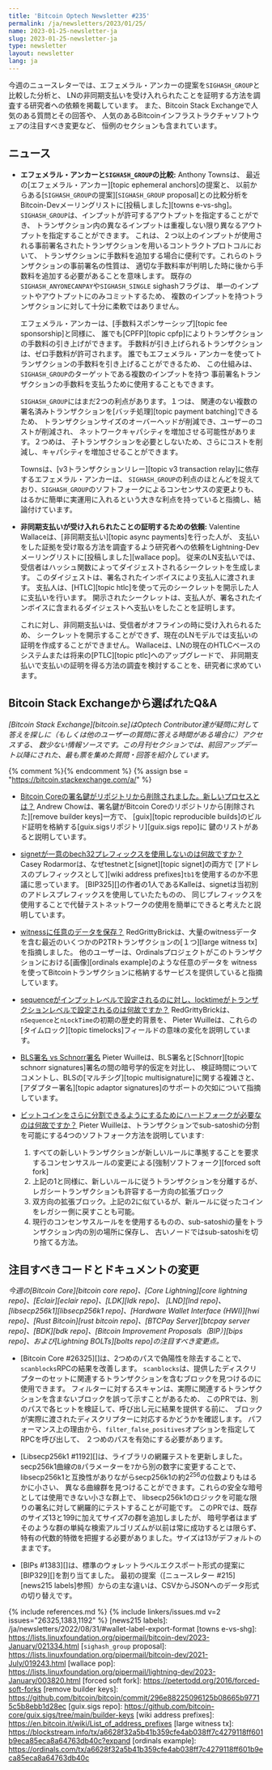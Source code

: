 ```yaml
---
title: 'Bitcoin Optech Newsletter #235'
permalink: /ja/newsletters/2023/01/25/
name: 2023-01-25-newsletter-ja
slug: 2023-01-25-newsletter-ja
type: newsletter
layout: newsletter
lang: ja
---
```

今週のニュースレターでは、エフェメラル・アンカーの提案を`SIGHASH_GROUP`と比較した分析と、
LNの非同期支払いを受け入れられたことを証明する方法を調査する研究者への依頼を掲載しています。
また、Bitcoin Stack Exchangeで人気のある質問とその回答や、
人気のあるBitcoinインフラストラクチャソフトウェアの注目すべき変更など、
恒例のセクションも含まれています。

## ニュース

- **エフェメラル・アンカーと`SIGHASH_GROUP`の比較:** Anthony Townsは、
  最近の[エフェメラル・アンカー][topic ephemeral anchors]の提案と、
  以前からある[`SIGHASH_GROUP`の提案][`SIGHASH_GROUP` proposal]との比較分析を
  Bitcoin-Devメーリングリストに[投稿しました][towns e-vs-shg]。
  `SIGHASH_GROUP`は、インプットが許可するアウトプットを指定することができ、
  トランザクション内の異なるインプットは重複しない限り異なるアウトプットを指定することができます。
  これは、２つ以上のインプットが使用される事前署名されたトランザクションを用いるコントラクトプロトコルにおいて、
  トランザクションに手数料を追加する場合に便利です。これらのトランザクションの事前署名の性質は、
  適切な手数料率が判明した時に後から手数料を追加する必要があることを意味します。
  既存の`SIGHASH_ANYONECANPAY`や`SIGHASH_SINGLE` sighashフラグは、
  単一のインプットやアウトプットにのみコミットするため、
  複数のインプットを持つトランザクションに対して十分に柔軟ではありません。

    エフェメラル・アンカーは、[手数料スポンサーシップ][topic fee sponsorship]と同様に、
    誰でも[CPFP][topic cpfp]によりトランザクションの手数料の引き上げができます。
    手数料が引き上げられるトランザクションは、ゼロ手数料が許可されます。
    誰でもエフェメラル・アンカーを使ってトランザクションの手数料を引き上げることができるため、
    この仕組みは、`SIGHASH_GROUP`のターゲットである複数のインプットを持つ
    事前署名トランザクションの手数料を支払うために使用することもできます。

    `SIGHASH_GROUP`にはまだ2つの利点があります。１つは、
    関連のない複数の署名済みトランザクションを[バッチ処理][topic payment batching]できるため、
    トランザクションサイズのオーバーヘッドが削減でき、ユーザーのコストが削減され、
    ネットワークキャパシティを増加させる可能性があります。２つめは、
    子トランザクションを必要としないため、さらにコストを削減し、キャパシティを増加させることができます。

    Townsは、[v3トランザクションリレー][topic v3 transaction relay]に依存するエフェメラル・アンカーは、
    `SIGHASH_GROUP`の利点のほとんどを捉えており、`SIGHASH_GROUP`のソフトフォークによるコンセンサスの変更よりも、
    はるかに簡単に実運用に入れるという大きな利点を持っていると指摘し、結論付けています。

- **<!--request-for-proof-that-an-async-payment-was-accepted-->非同期支払いが受け入れられたことの証明するための依頼:**
  Valentine Wallaceは、[非同期支払い][topic async payments]を行った人が、
  支払いをした証拠を受け取る方法を調査するよう研究者への依頼をLightning-Devメーリングリストに[投稿しました][wallace pop]。
  従来のLN支払いでは、受信者はハッシュ関数によってダイジェストされるシークレットを生成します。
  このダイジェストは、署名されたインボイスにより支払人に渡されます。
  支払人は、[HTLC][topic htlc]を使って元のシークレットを開示した人に支払いを行います。
  開示されたシークレットは、支払人が、署名されたインボイスに含まれるダイジェストへ支払いをしたことを証明します。

    これに対し、非同期支払いは、受信者がオフラインの時に受け入れられるため、
    シークレットを開示することができず、現在のLNモデルでは支払いの証明を作成することができません。
    Wallaceは、LNの現在のHTLCベースのシステムまたは将来の[PTLC][topic ptlc]へのアップグレードで、
    非同期支払いで支払いの証明を得る方法の調査を検討することを、研究者に求めています。

## Bitcoin Stack Exchangeから選ばれたQ&A

*[Bitcoin Stack Exchange][bitcoin.se]はOptech Contributor達が疑問に対して答えを探しに（もしくは他のユーザーの質問に答える時間がある場合に）アクセスする、
数少ない情報ソースです。この月刊セクションでは、前回アップデート以降にされた、最も票を集めた質問・回答を紹介しています。*

{% comment %}<!-- https://bitcoin.stackexchange.com/search?tab=votes&q=created%3a1m..%20is%3aanswer -->{% endcomment %}
{% assign bse = "https://bitcoin.stackexchange.com/a/" %}

- [Bitcoin Coreの署名鍵がリポジトリから削除されました。新しいプロセスとは？]({{bse}}116649)
  Andrew Chowは、署名鍵がBitcoin Coreのリポジトリから[削除された][remove builder keys]一方で、
  [guix][topic reproducible builds]のビルド証明を格納する[guix.sigsリポジトリ][guix.sigs repo]に
  鍵のリストがあると説明しています。

- [signetが一意のbech32プレフィックスを使用しないのは何故ですか？]({{bse}}116630)
  Casey Rodarmorは、なぜtestnetと[signet][topic signet]の両方で
  [アドレスのプレフィックスとして][wiki address prefixes]`tb1`を使用するのか不思議に思っています。
  [BIP325][]の作者の1人であるKalleは、signetは当初別のアドレスプレフィックスを使用していたたものの、
  同じプレフィックスを使用することで代替テストネットワークの使用を簡単にできると考えたと説明しています。

- [witnessに任意のデータを保存？]({{bse}}116875)
  RedGrittyBrickは、大量のwitnessデータを含む最近のいくつかのP2TRトランザクションの[１つ][large witness tx]を指摘しました。
  他のユーザーは、Ordinalsプロジェクトがこのトランザクションにおける[画像][ordinals example]のような任意のデータを
  witnessを使ってBitcoinトランザクションに格納するサービスを提供していると指摘しています。

- [sequenceがインプットレベルで設定されるのに対し、locktimeがトランザクションレベルで設定されるのは何故ですか？]({{bse}}116706)
  RedGrittyBrickは、`nSequence`と`nLockTime`の初期の歴史的背景を、
  Pieter Wuilleは、これらの[タイムロック][topic timelocks]フィールドの意味の変化を説明しています。

- [BLS署名 vs Schnorr署名]({{bse}}116551)
  Pieter Wuilleは、BLS署名と[Schnorr][topic schnorr signatures]署名の間の暗号学的仮定を対比し、
  検証時間についてコメントし、BLSの[マルチシグ][topic multisignature]に関する複雑さと、
  [アダプター署名][topic adaptor signatures]のサポートの欠如について指摘しています。

- [<!--why-exactly-would-adding-further-divisibility-to-bitcoin-require-a-hard-fork-->ビットコインをさらに分割できるようにするためにハードフォークが必要なのは何故ですか？]({{bse}}116584)
  Pieter Wuilleは、トランザクションでsub-satoshiの分割を可能にする4つのソフトフォーク方法を説明しています:

  1. すべての新しいトランザクションが新しいルールに準拠することを要求するコンセンサスルールの変更による[強制ソフトフォーク][forced soft fork]
  2. 上記の1と同様に、新しいルールに従うトランザクションを分離するが、レガシートランザクションも許容する一方向の拡張ブロック
  3. 双方向の拡張ブロック。上記の2に似ているが、新ルールに従ったコインをレガシー側に戻すことも可能。
  4. 現行のコンセンサスルールをを使用するものの、sub-satoshiの量をトランザクション内の別の場所に保存し、
     古いノードではsub-satoshiを切り捨てる方法。

## 注目すべきコードとドキュメントの変更

*今週の[Bitcoin Core][bitcoin core repo]、[Core
Lightning][core lightning repo]、[Eclair][eclair repo]、[LDK][ldk repo]、
[LND][lnd repo]、[libsecp256k1][libsecp256k1 repo]、[Hardware Wallet
Interface (HWI)][hwi repo]、[Rust Bitcoin][rust bitcoin repo]、[BTCPay
Server][btcpay server repo]、[BDK][bdk repo]、[Bitcoin Improvement
Proposals（BIP）][bips repo]、および[Lightning BOLTs][bolts repo]の注目すべき変更点。*

- [Bitcoin Core #26325][]は、2つめのパスで偽陽性を除去することで、`scanblocks`RPCの結果を改善します。
  `scanblocks`は、提供したディスクリプターのセットに関連するトランザクションを含むブロックを見つけるのに使用できます。
  フィルターに対するスキャンは、実際に関連するトランザクションを含まないブロックを誤って示すことがあるため、
  このPRでは、別のパスで各ヒットを検証して、呼び出し元に結果を提供する前に、
  ブロックが実際に渡されたディスクリプターに対応するかどうかを確認します。
  パフォーマンス上の理由から、`filter_false_positives`オプションを指定してRPCを呼び出して、
  ２つめのパスを有効にする必要があります。

- [Libsecp256k1 #1192][]は、ライブラリの網羅テストを更新しました。
  secp256k1曲線の`B`パラメーターを`7`から別の数字に変更することで、
  libsecp256k1と互換性がありながらsecp256k1の約2<sup>256</sup>の位数よりもはるかに小さい、
  異なる曲線群を見つけることができます。これらの安全な暗号としては使用できない小さな群上で、
  libsecp256k1のロジックを可能な限りの署名に対して網羅的にテストすることが可能です。
  このPRでは、既存のサイズ13と199に加えてサイズ7の群を追加しましたが、
  暗号学者はまずそのような群の単純な検索アルゴリズムが以前は常に成功するとは限らず、
  特有の代数的特徴を把握する必要がありました。サイズは13がデフォルトのままです。

- [BIPs #1383][]は、標準のウォレットラベルエクスポート形式の提案に[BIP329][]を割り当てました。
  最初の提案（[ニュースレター #215][news215 labels]参照）からの主な違いは、CSVからJSONへのデータ形式の切り替えです。

{% include references.md %}
{% include linkers/issues.md v=2 issues="26325,1383,1192" %}
[news215 labels]: /ja/newsletters/2022/08/31/#wallet-label-export-format
[towns e-vs-shg]: https://lists.linuxfoundation.org/pipermail/bitcoin-dev/2023-January/021334.html
[`sighash_group` proposal]: https://lists.linuxfoundation.org/pipermail/bitcoin-dev/2021-July/019243.html
[wallace pop]: https://lists.linuxfoundation.org/pipermail/lightning-dev/2023-January/003820.html
[forced soft fork]: https://petertodd.org/2016/forced-soft-forks
[remove builder keys]: https://github.com/bitcoin/bitcoin/commit/296e88225096125b08665b97715c5b8ebb1d28ec
[guix.sigs repo]: https://github.com/bitcoin-core/guix.sigs/tree/main/builder-keys
[wiki address prefixes]: https://en.bitcoin.it/wiki/List_of_address_prefixes
[large witness tx]: https://blockstream.info/tx/a6628f32a5b41b359cfe4ab038ff7c4279118ff601b9eca85eca8a64763db40c?expand
[ordinals example]: https://ordinals.com/tx/a6628f32a5b41b359cfe4ab038ff7c4279118ff601b9eca85eca8a64763db40c
